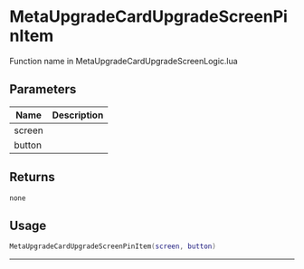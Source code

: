 # MetaUpgradeCardUpgradeScreenPinItem

Function name in MetaUpgradeCardUpgradeScreenLogic.lua

## Parameters

| Name   | Description |
| ------ | ----------- |
| screen |             |
| button |             |

## Returns

`none`

## Usage

```lua
MetaUpgradeCardUpgradeScreenPinItem(screen, button)
```

---
